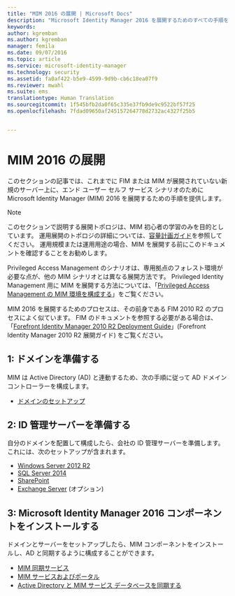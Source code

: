 ```yaml
---
title: "MIM 2016 の展開 | Microsoft Docs"
description: "Microsoft Identity Manager 2016 を展開するためのすべての手順を、ポータルを構成する環境を準備するところから説明します。"
keywords: 
author: kgremban
ms.author: kgremban
manager: femila
ms.date: 09/07/2016
ms.topic: article
ms.service: microsoft-identity-manager
ms.technology: security
ms.assetid: fa0af422-b5e9-4599-9d9b-cb6c18ea07f9
ms.reviewer: mwahl
ms.suite: ems
translationtype: Human Translation
ms.sourcegitcommit: 1f545bfb2da0f65c335e37fb9de9c9522bf57f25
ms.openlocfilehash: 7fdad09650af245157264778d2732ac4327f25b5


---
```


# <a name="deploy-mim-2016"></a>MIM 2016 の展開
このセクションの記事では、これまでに FIM または MIM が展開されていない新規のサーバー上に、エンド ユーザー セルフ サービス シナリオのために Microsoft Identity Manager (MIM) 2016 を展開するための手順を提供します。

> [!NOTE]
> このセクションで説明する展開トポロジは、MIM 初心者の学習のみを目的としています。  運用展開のトポロジの詳細については、[容量計画ガイド](/microsoft-identity-manager/plan-design/capacity-planning-guide)を参照してください。  運用規模または運用用途の場合、MIM を展開する前にこのドキュメントを確認することをお勧めします。

Privileged Access Management のシナリオは、専用拠点のフォレスト環境が必要な点が、他の MIM シナリオとは異なる展開方法です。  Privileged Identity Management 用に MIM を展開する方法については、「[Privileged Access Management の MIM 環境を構成する](/microsoft-identity-manager/pam/configuring-mim-environment-for-pam)」をご覧ください。

MIM 2016 を展開するためのプロセスは、その前身である FIM 2010 R2 のプロセスによく似ています。 FIM のドキュメントを参照する必要がある場合は、「[Forefront Identity Manager 2010 R2 Deployment Guide](https://technet.microsoft.com/library/jj134310)」(Forefront Identity Manager 2010 R2 展開ガイド) をご覧ください。

## <a name="first-prepare-a-domain"></a>1: ドメインを準備する
MIM は Active Directory (AD) と連動するため、次の手順に従って AD ドメイン コントローラーを構成します。
- [ドメインのセットアップ](preparing-domain.md)

## <a name="next-prepare-an-identity-management-server"></a>2: ID 管理サーバーを準備する
自分のドメインを配置して構成したら、会社の ID 管理サーバーを準備します。 これには、次のセットアップが含まれます。
- [Windows Server 2012 R2](prepare-server-ws2012r2.md)
- [SQL Server 2014](prepare-server-sql2014.md)
- [SharePoint](prepare-server-sharepoint.md)
- [Exchange Server](prepare-server-exchange.md) (オプション)

## <a name="finally-install-microsoft-identity-manager-2016-components"></a>3: Microsoft Identity Manager 2016 コンポーネントをインストールする
ドメインとサーバーをセットアップしたら、MIM コンポーネントをインストールし、AD と同期するように構成することができます。
- [MIM 同期サービス](install-mim-sync.md)
- [MIM サービスおよびポータル](install-mim-service-portal.md)
- [Active Directory と MIM サービス データベースを同期する](install-mim-sync-ad-service.md)



<!--HONumber=Nov16_HO2-->


